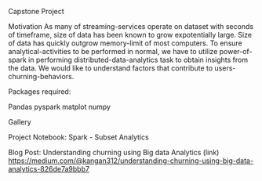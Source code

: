 Capstone Project


Motivation
As many of streaming-services operate on dataset with seconds of timeframe, size of data has been known to grow expotentially large. Size of data has quickly outgrow memory-limit of most computers. To ensure analytical-activities to be performed in normal, we have to utilize power-of-spark in performing distributed-data-analytics task to obtain insights from the data. We would like to understand factors that contribute to users-churning-behaviors.


Packages required:

Pandas
pyspark
matplot
numpy


Gallery


Project Notebook: Spark - Subset Analytics


Blog Post: Understanding churning using Big data Analytics (link)
https://medium.com/@kangan312/understanding-churning-using-big-data-analytics-826de7a9bbb7
